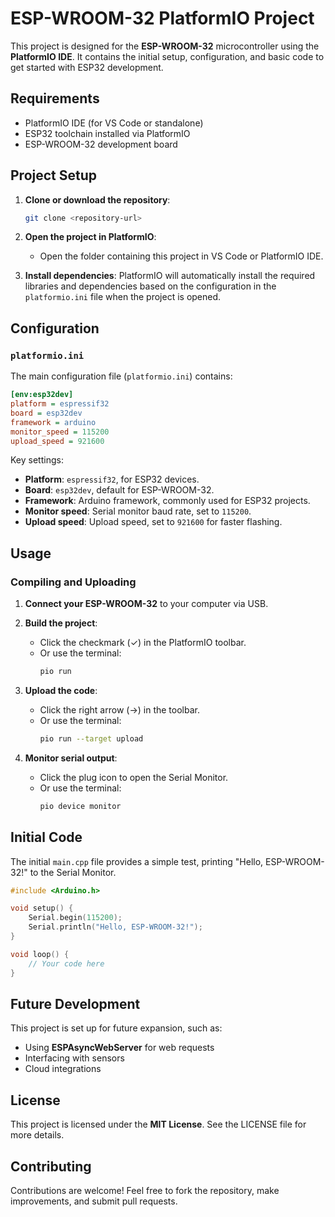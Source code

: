 # ESP-WROOM-32 PlatformIO Project

This project is designed for the **ESP-WROOM-32** microcontroller using the **PlatformIO IDE**. It contains the initial setup, configuration, and basic code to get started with ESP32 development.

## Requirements

* PlatformIO IDE (for VS Code or standalone)
* ESP32 toolchain installed via PlatformIO
* ESP-WROOM-32 development board

## Project Setup

1. **Clone or download the repository**:
   ```bash
   git clone <repository-url>
   ```

2. **Open the project in PlatformIO**:
   * Open the folder containing this project in VS Code or PlatformIO IDE.

3. **Install dependencies**:
   PlatformIO will automatically install the required libraries and dependencies based on the configuration in the `platformio.ini` file when the project is opened.

## Configuration

### `platformio.ini`

The main configuration file (`platformio.ini`) contains:

```ini
[env:esp32dev]
platform = espressif32
board = esp32dev
framework = arduino
monitor_speed = 115200
upload_speed = 921600
```

Key settings:
* **Platform**: `espressif32`, for ESP32 devices.
* **Board**: `esp32dev`, default for ESP-WROOM-32.
* **Framework**: Arduino framework, commonly used for ESP32 projects.
* **Monitor speed**: Serial monitor baud rate, set to `115200`.
* **Upload speed**: Upload speed, set to `921600` for faster flashing.

## Usage

### Compiling and Uploading

1. **Connect your ESP-WROOM-32** to your computer via USB.

2. **Build the project**:
   * Click the checkmark (✓) in the PlatformIO toolbar.
   * Or use the terminal:
     ```bash
     pio run
     ```

3. **Upload the code**:
   * Click the right arrow (→) in the toolbar.
   * Or use the terminal:
     ```bash
     pio run --target upload
     ```

4. **Monitor serial output**:
   * Click the plug icon to open the Serial Monitor.
   * Or use the terminal:
     ```bash
     pio device monitor
     ```

## Initial Code

The initial `main.cpp` file provides a simple test, printing "Hello, ESP-WROOM-32!" to the Serial Monitor.

```cpp
#include <Arduino.h>

void setup() {
    Serial.begin(115200);
    Serial.println("Hello, ESP-WROOM-32!");
}

void loop() {
    // Your code here
}
```

## Future Development

This project is set up for future expansion, such as:
* Using **ESPAsyncWebServer** for web requests
* Interfacing with sensors
* Cloud integrations

## License

This project is licensed under the **MIT License**. See the LICENSE file for more details.

## Contributing

Contributions are welcome! Feel free to fork the repository, make improvements, and submit pull requests.
